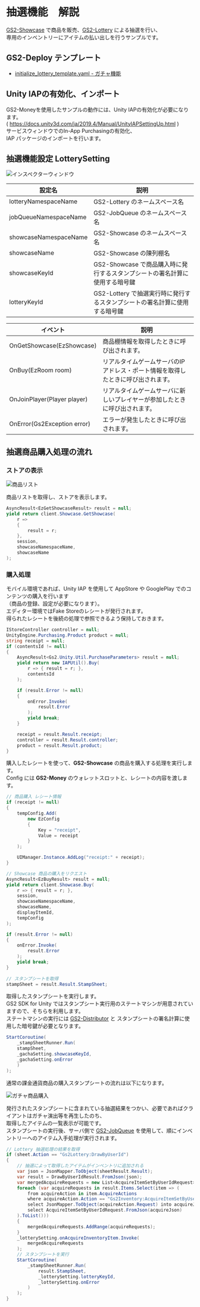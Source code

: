 # 抽選機能　解説

[GS2-Showcase](https://app.gs2.io/docs/index.html#gs2-showcase) で商品を販売、[GS2-Lottery](https://app.gs2.io/docs/index.html#gs2-lottery) による抽選を行い、  
専用のインベントリーにアイテムの払い出しを行うサンプルです。

## GS2-Deploy テンプレート

- [initialize_lottery_template.yaml - ガチャ機能](../Templates/initialize_lottery_template.yaml)

## Unity IAPの有効化、インポート

GS2-Moneyを使用したサンプルの動作には、Unity IAPの有効化が必要になります。  
( https://docs.unity3d.com/ja/2019.4/Manual/UnityIAPSettingUp.html )  
サービスウィンドウでのIn-App Purchasingの有効化、  
IAP パッケージのインポートを行います。

## 抽選機能設定 LotterySetting

![インスペクターウィンドウ](Lottery.png)

| 設定名 | 説明 |
|---|---|
| lotteryNamespaceName | GS2-Lottery のネームスペース名 |
| jobQueueNamespaceName | GS2-JobQueue のネームスペース名 |
| showcaseNamespaceName | GS2-Showcase のネームスペース名 |
| showcaseName | GS2-Showcase の陳列棚名 |
| showcaseKeyId | GS2-Showcase で商品購入時に発行するスタンプシートの署名計算に使用する暗号鍵 |
| lotteryKeyId | GS2-Lottery で抽選実行時に発行するスタンプシートの署名計算に使用する暗号鍵 |

| イベント | 説明 |
|---|---|
| OnGetShowcase(EzShowcase) | 商品棚情報を取得したときに呼び出されます。 |
| OnBuy(EzRoom room) | リアルタイムゲームサーバのIPアドレス・ポート情報を取得したときに呼び出されます。 |
| OnJoinPlayer(Player player) | リアルタイムゲームサーバに新しいプレイヤーが参加したときに呼び出されます。 |
| OnError(Gs2Exception error) | エラーが発生したときに呼び出されます。 |

## 抽選商品購入処理の流れ

### ストアの表示

![商品リスト](GachaList.png)

商品リストを取得し、ストアを表示します。
```c#
AsyncResult<EzGetShowcaseResult> result = null;
yield return client.Showcase.GetShowcase(
    r =>
    {
        result = r;
    },
    session,
    showcaseNamespaceName,
    showcaseName
);
```

### 購入処理

モバイル環境であれば、Unity IAP を使用して AppStore や GooglePlay でのコンテンツの購入を行います  
（商品の登録、設定が必要になります）。  
エディター環境ではFake Storeのレシートが発行されます。  
得られたレシートを後続の処理で参照できるよう保持しておきます。
```c#
IStoreController controller = null;
UnityEngine.Purchasing.Product product = null;
string receipt = null;
if (contentsId != null)
{
    AsyncResult<Gs2.Unity.Util.PurchaseParameters> result = null;
    yield return new IAPUtil().Buy(
        r => { result = r; },
        contentsId
    );

    if (result.Error != null)
    {
        onError.Invoke(
            result.Error
        );
        yield break;
    }

    receipt = result.Result.receipt;
    controller = result.Result.controller;
    product = result.Result.product;
}
```

購入したレシートを使って、__GS2-Showcase__ の商品を購入する処理を実行します。  
Config には __GS2-Money__ のウォレットスロットと、レシートの内容を渡します。
```c#
// 商品購入 レシート情報
if (receipt != null)
{
    tempConfig.Add(
        new EzConfig
        {
            Key = "receipt", 
            Value = receipt
        }
    );

    UIManager.Instance.AddLog("receipt:" + receipt);
}
```

```c#
// Showcase 商品の購入をリクエスト
AsyncResult<EzBuyResult> result = null;
yield return client.Showcase.Buy(
    r => { result = r; },
    session,
    showcaseNamespaceName,
    showcaseName,
    displayItemId,
    tempConfig
);

if (result.Error != null)
{
    onError.Invoke(
        result.Error
    );
    yield break;
}
                
// スタンプシートを取得
stampSheet = result.Result.StampSheet;
```

取得したスタンプシートを実行します。  
GS2 SDK for Unity ではスタンプシート実行用のステートマシンが用意されていますので、そちらを利用します。  
ステートマシンの実行には [GS2-Distributor](https://app.gs2.io/docs/index.html#gs2-distributor) と スタンプシートの署名計算に使用した暗号鍵が必要となります。

```c#
StartCoroutine(
    _stampSheetRunner.Run(
    stampSheet,
    _gachaSetting.showcaseKeyId,
    _gachaSetting.onError
    )
);
```

通常の課金通貨商品の購入スタンプシートの流れは以下になります。

![ガチャ商品購入](GachaStore.png)

発行されたスタンプシートに含まれている抽選結果をつかい、必要であればクライアントはガチャ演出等を再生したのち、  
取得したアイテムの一覧表示が可能です。  
スタンプシートの実行後、サーバ側で [GS2-JobQueue](https://app.gs2.io/docs/index.html#gs2-jobqueue) を使用して、順にインベントリーへのアイテム入手処理が実行されます。

```c#
// Lottery 抽選処理の結果を取得
if (sheet.Action == "Gs2Lottery:DrawByUserId")
{
    // 抽選によって取得したアイテムがインベントリに追加される
    var json = JsonMapper.ToObject(sheetResult.Result);
    var result = DrawByUserIdResult.FromJson(json);
    var mergedAcquireRequests = new List<AcquireItemSetByUserIdRequest>();
    foreach (var acquireRequests in result.Items.Select(item => (
        from acquireAction in item.AcquireActions 
        where acquireAction.Action == "Gs2Inventory:AcquireItemSetByUserId" 
        select JsonMapper.ToObject(acquireAction.Request) into acquireJson 
        select AcquireItemSetByUserIdRequest.FromJson(acquireJson)
    ).ToList()))
    {
        mergedAcquireRequests.AddRange(acquireRequests);
    }
    _lotterySetting.onAcquireInventoryItem.Invoke(
        mergedAcquireRequests
    );
    // スタンプシートを実行
    StartCoroutine(
        _stampSheetRunner.Run(
            result.StampSheet,
            _lotterySetting.lotteryKeyId,
            _lotterySetting.onError
        )
    );
}
```